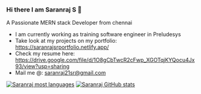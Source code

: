 ### Hi there I am Saranraj S 👋
A Passionate MERN stack Developer from chennai
* I am currently working as training software engineer in Preludesys 
* Take look at my projects on my portfolio: https://saranrajsrportfolio.netlify.app/
* Check my resume here: https://drive.google.com/file/d/1O8gCbTwcR2cFwp_XGOTqjKYQocu4Jx93/view?usp=sharing
* Mail me @: saranraj21sr@gmail.com

[![Saranraj most languages](https://github-readme-stats.vercel.app/api/top-langs/?username=Saran21raj&layout=compact)](https://github.com/Saran21raj/)
[![Saranraj GitHub stats](https://github-readme-stats.vercel.app/api?username=Saran21raj)](https://github.com/Saran21raj/)
<!--
**Saran21raj/Saran21raj** is a ✨ _special_ ✨ repository because its `README.md` (this file) appears on your GitHub profile.

Here are some ideas to get you started:

- 🔭 I’m currently working on ...
- 🌱 I’m currently learning ...
- 👯 I’m looking to collaborate on ...
- 🤔 I’m looking for help with ...
- 💬 Ask me about ...
- 📫 How to reach me: ...
- 😄 Pronouns: ...
- ⚡ Fun fact: ...
-->

